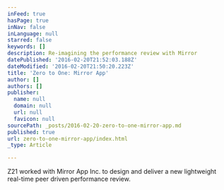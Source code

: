 ```yaml
---
inFeed: true
hasPage: true
inNav: false
inLanguage: null
starred: false
keywords: []
description: Re-imagining the performance review with Mirror
datePublished: '2016-02-20T21:52:03.188Z'
dateModified: '2016-02-20T21:50:20.223Z'
title: 'Zero to One: Mirror App'
author: []
authors: []
publisher:
  name: null
  domain: null
  url: null
  favicon: null
sourcePath: _posts/2016-02-20-zero-to-one-mirror-app.md
published: true
url: zero-to-one-mirror-app/index.html
_type: Article

---
```

Z21 worked with Mirror App Inc. to design and deliver a new lightweight real-time peer driven performance review.
